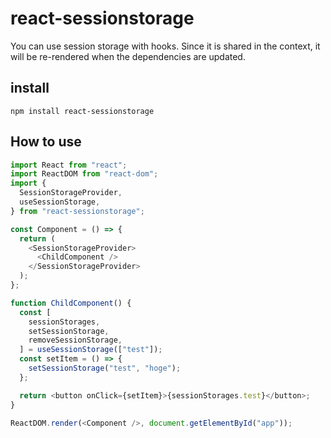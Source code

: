 # react-sessionstorage

You can use session storage with hooks. Since it is shared in the context, it will be re-rendered when the dependencies are updated.

## install
```
npm install react-sessionstorage
```

## How to use

```javascript
import React from "react";
import ReactDOM from "react-dom";
import {
  SessionStorageProvider,
  useSessionStorage,
} from "react-sessionstorage";

const Component = () => {
  return (
    <SessionStorageProvider>
      <ChildComponent />
    </SessionStorageProvider>
  );
};

function ChildComponent() {
  const [
    sessionStorages,
    setSessionStorage,
    removeSessionStorage,
  ] = useSessionStorage(["test"]);
  const setItem = () => {
    setSessionStorage("test", "hoge");
  };

  return <button onClick={setItem}>{sessionStorages.test}</button>;
}

ReactDOM.render(<Component />, document.getElementById("app"));
```

